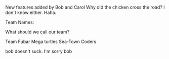 New features added by Bob and Carol
Why did the chicken cross the road?
I don't know either.  Haha.

Team Names:

What should we call our team?

Team Fubar
Mega turtles
Sea-Town Coders


bob doesn't suck. I'm sorry bob


